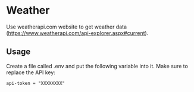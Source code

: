 # Weather

Use weatherapi.com website to get weather data (https://www.weatherapi.com/api-explorer.aspx#current).

## Usage

Create a file called .env and put the following variable into it. Make sure to replace the API key:
```
api-token = "XXXXXXXX"
```

